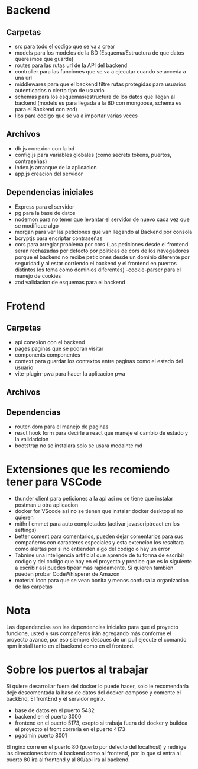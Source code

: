 # Backend
## Carpetas
 - src para todo el codigo que se va a crear
 - models para los modelos de la BD (Esquema/Estructura de que datos queresmos que guarde)
- routes para las rutas url de la API del backend
- controller para las funciones que se va a ejecutar cuando se acceda a una url
- middlewares para que el backend filtre rutas protegidas para usuarios autenticados o cierto tipo de usuario
- schemas para los esquemas/estructura de los datos que llegan al backend (models es para llegada a la BD con mongoose, schema es para el Backend con zod)
- libs para codigo que se va a importar varias veces

## Archivos

- db.js conexion con la bd
- config.js para variables globales (como secrets tokens, puertos, contraseñas)
- index.js arranque de la aplicacion
- app.js creacion del servidor

## Dependencias iniciales
- Express para el servidor
- pg para la base de datos
- nodemon para no tener que levantar el servidor de nuevo cada vez que se modifique algo
- morgan para ver las peticiones que van llegando al Backend por consola
- bcryptjs para encriptar contraseñas
- cors para arreglar problema por cors (Las peticiones desde el frontend seran rechazadas por defecto por politicas de cors de los navegadores porque el backend no recibe peticiones desde un dominio diferente por seguridad y al estar corriendo el backend y el frontend en puertos distintos los toma como dominios diferentes)
-cookie-parser para el manejo de cookies
- zod validacion de esquemas para el backend

# Frotend
## Carpetas
- api conexion con el backend
- pages paginas que se podran visitar
- components componentes
- context para guardar los contextos entre paginas como el estado del usuario
- vite-plugin-pwa para hacer la aplicacion pwa

## Archivos

## Dependencias
- router-dom para el manejo de paginas
- react hook form para decirle a react que maneje el cambio de estado y la validadcion
- bootstrap no se instalara solo se usara medainte md

# Extensiones que les recomiendo tener para VSCode
- thunder client para peticiones a la api asi no se tiene que instalar postman u otra aplicacion
- docker for VScode asi no se tienen que instalar docker desktop si no quieren
- mithril emmet para auto completados (activar javascriptreact en los settings)
- better coment para comentarios, pueden dejar comentarios para sus compañeros con caracteres especiales y esta extencion los resaltara como alertas por si no entienden algo del codigo o hay un error
- Tabnine una inteligencia artificial que aprende de tu forma de escribir codigo y del codigo que hay en el proyecto y predice que es lo siguiente a escribir asi puedes tipear mas rapidamente. Si quieren tambien pueden probar CodeWhisperer de Amazon
- material icon para que se vean bonita y menos confusa la organizacion de las carpetas

# Nota

Las dependencias son las dependencias iniciales para que el proyecto funcione, usted y sus compañeros irán agregando más conforme el proyecto avance, por eso siempre despues de un pull ejecute el comando npm install tanto en el backend como en el frontend.

# Sobre los puertos al trabajar

Si quiere desarrollar fuera del docker lo puede hacer, solo le recomendaría deje descomentada la base de datos del docker-compose y comente el backEnd, El frontEnd y el servidor nginx.

- base de datos en el puerto 5432
- backend en el puerto 3000
- frontend en el puerto 5173, exepto si trabaja fuera del docker y buildea el proyecto el front correria en el puerto 4173
- pgadmin puerto 8001

El nginx corre en el puerto 80 (puerto por defecto del localhost) y redirige las direcciones tanto al backend como al frontend, por lo que si entra al puerto 80 ira al frontend y al 80/api ira al backend.

